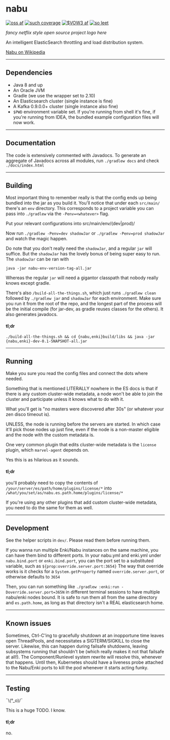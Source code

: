 # nabu
[![oss af](https://img.shields.io/badge/build-beyond%20passing-663399.svg?style=flat)](https://github.com/iostat/nabu)
[![such coverage](https://img.shields.io/badge/tests-0%20%2F%200-brightgreen.svg?style=flat)](https://github.com/iostat/nabu)
[![$VOW3 af](https://auchenberg.github.io/volkswagen/volkswargen_ci.svg?v=1)](https://github.com/auchenberg/volkswagen)
[![so leet](https://img.shields.io/badge/npm-v1.3.37-blue.svg?style=flat)](https://github.com/iostat/nabu)


*fancy netflix style open source project logo here*
 
An intelligent ElasticSearch throttling and load distribution system.

[Nabu on Wikipedia](https://en.wikipedia.org/wiki/Nabu)


---


## Dependencies
* Java 8 and up
* An Oracle JVM
* Gradle (we use the wrapper set to 2.10)
* An Elasticsearch cluster (single instance is fine)
* A Kafka 0.9.0.0+ cluster (single instance also fine)
* `$PWD` environment variable set. If you're running from shell it's fine, if you're running from IDEA, the bundled
example configuration files will now work.


---


## Documentation
The code is extensively commented with Javadocs. To generate an aggregate of Javadocs across all modules,
run `./gradlew docs` and check `./docs/index.html`


---


## Building
Most important thing to remember really is that the config ends up being bundled into the jar as you build it.
You'll notice that under each `src/main/` there's an `env` directory. This corresponds to a project variable you can 
pass into `./gradlew` via the `-Penv=<whatever>` flag. 

Put your relevant configurations into src/main/env/(dev|prod)/

Now run `./gradlew -Penv=dev shadowJar` or `./gradlew -Penv=prod shadowJar` and watch the magic happen.

Do note that you don't really need the `shadowJar`, and a regular `jar` will suffice. But the `shadowJar` has the
lovely bonus of being super easy to run. The `shadowJar` can be ran with

`java -jar nabu-env-version-tag-all.jar`
 
Whereas the regular `jar` will need a gigantor classpath that nobody really knows except gradle.

There's also `/build-all-the-things.sh`, which just runs `./gradlew clean` followed by 
`./gradlew jar` and `shadowJar` for each environment. Make sure you run it from the root of the repo, and the longest
part of the process will be the initial compile (for jar-dev, as gradle reuses classes for the others).
It also generates javadocs.

#### tl;dr
`./build-all-the-things.sh && cd {nabu,enki}build/libs && java -jar {nabu,enki}-dev-0.1-SNAPSHOT-all.jar`


---


## Running
Make you sure you read the config files and connect the dots where needed.

Something that is mentioned LITERALLY nowhere in the ES docs is that if there is any custom cluster-wide metadata, 
a node won't be able to join the cluster and participate unless it knows what to do with it. 

What you'll get is "no masters were discovered after 30s" (or whatever your zen disco timeout is).

UNLESS, the node is running before the servers are started. In which case it'll pick those nodes up just fine, even
if the node is a non-master eligible and the node with the custom metadata is.

One very common plugin that edits cluster-wide metadata is the `license` plugin, which `marvel-agent` depends on.

Yes this is as hilarious as it sounds.

#### tl;dr 
you'll probably need to copy the contents of `/your/server/es/path/home/plugins/license/*` into
`/what/you/set/as/nabu.es.path.home/plugins/license/*`

If you're using any other plugins that add custom cluster-wide metadata, you need to do the same for them as well.


---


## Development
See the helper scripts in `dev/`. Please read them before running them.

If you wanna run multiple Enki/Nabu instances on the same machine, you can have them bind to different ports.
In your nabu.yml and enki.yml under `nabu.bind.port` or `enki.bind.port`, you can the port set to a substituted
variable, such as `${prop:override.server.port:3654}` The way that override works is it checks for a
`System.getProperty` named `override.server.port`, or otherwise defaults to `3654`

Then, you can run something like `./gradlew :enki:run -Doverride.server.port=365N` in different terminal sessions to
have multiple nabu/enki nodes bound. It is safe to run them all from the same directory and `es.path.home`, as long as
that directory isn't a REAL elasticsearch home.


---


## Known issues
Sometimes, Ctrl-C'ing to gracefully shutdown at an inopportune time leaves open ThreadPools, and
necessitates a SIGTERM/SIGKILL to close the server. Likewise, this can happen during failsafe shutdowns, leaving
subsystems running that shouldn't be (which really makes it not that failsafe at all!). The Component/Runlevel system
rewrite will resolve this, whenever that happens. Until then, Kubernetes should have a liveness probe attached to the Nabu/Enki ports
to kill the pod whenever it starts acting funky.


---


## Testing
 ¯\\(°_o)/¯

This is a huge TODO. I know.

#### tl;dr
no.


 
